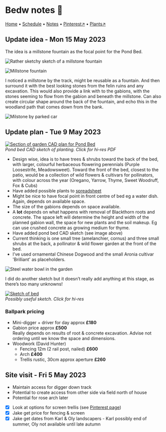 # Bedw notes 📝

[Home](https://grwd.uk/bedw/) • [Schedule](https://grwd.uk/bedw/schedule) • [Notes](https://grwd.uk/bedw/notes) • [Pinterest↗](https://pinterest.co.uk/NatureWorksGarden/bedw) • [Plants↗](https://bit.ly/bedw-plants)

## Update idea - Mon 15 May 2023

The idea is a millstone fountain as the focal point for the Pond Bed.

![Rather sketchy sketch of a millstone fountain](https://res.cloudinary.com/growdigital/image/upload/w_420/v1684155594/bedw/sketch-millstone-230515.jpg)

![Millstone fountain](https://res.cloudinary.com/growdigital/image/upload/w_420/v1684155107/bedw/millstone-fountain.jpg)

I noticed a millstone by the track, might be reusable as a fountain. And then surround it with the best looking stones from the felin ruins and any excavation. This would also provide a link with to the gabions, with the stones seeming to flow from the gabion and beneath the millstone. Can also create circular shape around the back of the fountain, and echo this in the woodland path that comes down from the bank.

![Milstone by parked car](https://res.cloudinary.com/growdigital/image/upload/w_420/v1684155423/bedw/millstone-on-track.jpg)


## Update plan - Tue 9 May 2023

[![Section of garden CAD plan for Pond Bed](https://res.cloudinary.com/growdigital/image/upload/w_420/v1683626477/bedw/bedw-pondbed-230509.jpg)](https://codeberg.org/natureworks/bedw/src/branch/master/bedw-pondbed.pdf)  
_Pond bed CAD sketch of planting. Click for hi-res PDF_

* Design wise, idea is to have trees & shrubs toward the back of the bed, with larger, colourful herbaceous flowering perennials (Purple Loosestrife, Meadowsweet). Toward the front of the bed, closest to the patio, would be a collection of wild flowers & cultivars for pollinators, with colour across the year (Oregano, Yarrow, Thyme, Sweet Woodruff, Fox & Cubs)
* Have added possible plants to [spreadsheet](https://bit.ly/bedw-plants)
* Might be nice to have focal point in front centre of bed eg a water dish. Again, depends on available space.
* The size of the gabions depends on space available. 
* A **lot** depends on what happens with removal of Blackthorn roots and concrete. The space left will determine the height and width of the planned gabion wall, the space for new plants and the soil makeup. Eg can use crushed concrete as growing medium for thyme.
* Have added pond bed CAD sketch (see image above) 
* Current thinking is one small tree (amelanchier, cornus) and three small shrubs at the back, a pollinator & wild flower garden at the front of the bed.
* I’ve used ornamental Chinese Dogwood and the small Aronia cultivar 'Brilliant' as placeholders.

![Steel water bowl in the garden](https://res.cloudinary.com/growdigital/image/upload/w_320/v1647003657/clifftop/water-bowl-276125-169.jpg)

I did do another sketch but it doesn’t really add anything at this stage, as there’s too many unknowns!

[![Sketch of bed](https://res.cloudinary.com/growdigital/image/upload/w_320/v1683631349/bedw/bedw-bed-sketch-230509.jpg)](https://res.cloudinary.com/growdigital/image/upload/v1683631349/bedw/bedw-bed-sketch-230509.jpg)  
_Possibly useful sketch. Click for hi-res_

### Ballpark pricing

* Mini-digger + driver for day approx **£180**
* Gabion price approx **£500**<br>Really depends on results of root & concrete excavation. Advise not ordering until we know the space and dimensions.
* Woodwork (David Hunter)
  * Fencing 12m (2 rail post, nailed) **£600**
  * Arch **£400**
  * Trellis rustic, 30cm approx aperture **£260**

## Site visit - Fri 5 May 2023

* Maintain access for digger down track
* Potential to create access from other side via field north of house
* Potential for rose arch later
- [x] Look at options for screen trellis (see [Pinterest page]())
- [x] Jake get price for fencing & screen
- [x] Jake get dates from Karl & Oly landscapers - Karl possibly end of summer, Oly not available until late autumn
